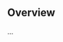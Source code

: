 <!-- Note: Please must use one of our issue templates to file an issue! 🛑 -->
<!-- 👉 https://github.com/timelessco/vercel-puppeteer-screenshot-api/issues/new/choose 👈 -->
<!-- **Issues that should have been filed with a template will be closed without action, and we will ask you to use a template.** -->

<!-- This blank issue template is only for issues that don't fit any of the templates. -->

## Overview

...
